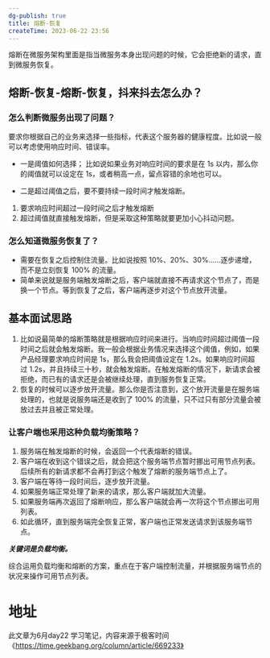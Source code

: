 ```yaml
---
dg-publish: true
title: 熔断-恢复
createTime: 2023-06-22 23:56  
---
```



熔断在微服务架构里面是指当微服务本身出现问题的时候，它会拒绝新的请求，直到微服务恢复。

## 熔断-恢复-熔断-恢复，抖来抖去怎么办？

### 怎么判断微服务出现了问题？
要求你根据自己的业务来选择一些指标，代表这个服务器的健康程度。比如说一般可以考虑使用响应时间、错误率。

-  一是阈值如何选择；
比如说如果业务对响应时间的要求是在 1s 以内，那么你的阈值就可以设定在 1s，或者稍高一点，留点容错的余地也可以。

- 二是超过阈值之后，要不要持续一段时间才触发熔断。
1. 要求响应时间超过一段时间之后才触发熔断
2. 超过阈值就直接触发熔断，但是采取这种策略就要更加小心抖动问题。

### 怎么知道微服务恢复了？

- 需要在恢复之后控制住流量。比如说按照 10%、20%、30%……逐步递增，而不是立刻恢复 100% 的流量。
- 简单来说就是服务端触发熔断之后，客户端就直接不再请求这个节点了，而是换一个节点。等到恢复了之后，客户端再逐步对这个节点放开流量。

## 基本面试思路

1. 比如说最简单的熔断策略就是根据响应时间来进行。当响应时间超过阈值一段时间之后就会触发熔断。我一般会根据业务情况来选择这个阈值，例如，如果产品经理要求响应时间是 1s，那么我会把阈值设定在 1.2s。如果响应时间超过 1.2s，并且持续三十秒，就会触发熔断。在触发熔断的情况下，新请求会被拒绝，而已有的请求还是会被继续处理，直到服务恢复正常。
2. 恢复的时候可以逐步放开流量。那么你是否注意到，这个放开流量是在服务端处理的，也就是说服务端还是收到了 100% 的流量，只不过只有部分流量会被放过去并且被正常处理。

### 让客户端也采用这种负载均衡策略？

1. 服务端在触发熔断的时候，会返回一个代表熔断的错误。
2. 客户端在收到这个错误之后，就会把这个服务端节点暂时挪出可用节点列表。后续所有的新请求都不会再打到这个触发了熔断的服务端节点上了。
3. 客户端在等待一段时间后，逐步放开流量。
4. 如果服务端正常处理了新来的请求，那么客户端就加大流量。
5. 如果服务端再次返回了熔断响应，那么客户端就会再一次将这个节点挪出可用列表。
6. 如此循环，直到服务端完全恢复正常，客户端也正常发送请求到该服务端节点。

***关键词是负载均衡。***

综合运用负载均衡和熔断的方案，重点在于客户端控制流量，并根据服务端节点的状况来操作可用节点列表。

# 地址
此文章为6月day22 学习笔记，内容来源于极客时间《https://time.geekbang.org/column/article/669233》
